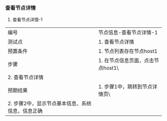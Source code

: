 ### 查看节点详情

1. 查看节点详情-1

|||
| ---- | ---- |
| 编号 | 节点信息-查看节点详情-1 |
| 测试点 | 1. 查看节点详情 |
| 预置条件 | 1. 节点列表存在节点host1 |
| 步骤 | 1. 在节点信息页面，点击节点host1\
2. 查看节点详情 |
| 预期结果 | 1. 步骤1中，跳转到节点详情页\
2. 步骤2中，显示节点基本信息、系统信息，信息正确 |